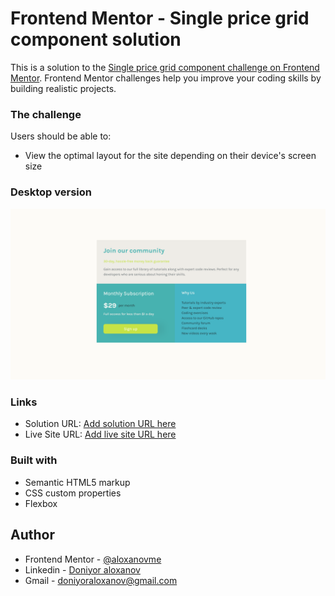# Frontend Mentor - Single price grid component solution

This is a solution to the [Single price grid component challenge on Frontend Mentor](https://www.frontendmentor.io/challenges/single-price-grid-component-5ce41129d0ff452fec5abbbc). Frontend Mentor challenges help you improve your coding skills by building realistic projects.

### The challenge

Users should be able to:

- View the optimal layout for the site depending on their device's screen size

### Desktop version

![Desktop vesrion](./images/desktop-version.png)

### Links

- Solution URL: [Add solution URL here](https://your-solution-url.com)
- Live Site URL: [Add live site URL here](https://your-live-site-url.com)

### Built with

- Semantic HTML5 markup
- CSS custom properties
- Flexbox

## Author

- Frontend Mentor - [@aloxanovme](https://www.frontendmentor.io/profile/aloxanovme)
- Linkedin - [Doniyor aloxanov](https://www.linkedin.com/in/doniyoraloxanov/)
- Gmail - doniyoraloxanov@gmail.com
